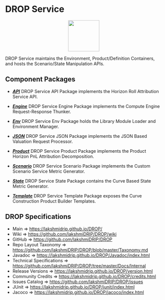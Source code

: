 # DROP Service

<p align="center"><img src="https://github.com/lakshmiDRIP/DROP/blob/master/DRIP_Logo.gif?raw=true" width="100"></p>

DROP Service maintains the Environment, Product/Definition Containers, and hosts the Scenario/State Manipulation APIs.


## Component Packages

 * [***API***](https://github.com/lakshmiDRIP/DROP/tree/master/src/main/java/org/drip/service/api)
 DROP Service API Package implements the Horizon Roll Attribution Service API.

 * [***Engine***](https://github.com/lakshmiDRIP/DROP/tree/master/src/main/java/org/drip/service/engine)
 DROP Service Engine Package implements the Compute Engine Request-Response Thunker.

 * [***Env***](https://github.com/lakshmiDRIP/DROP/tree/master/src/main/java/org/drip/service/env)
 DROP Service Env Package holds the Library Module Loader and Environment Manager.

 * [***JSON***](https://github.com/lakshmiDRIP/DROP/tree/master/src/main/java/org/drip/service/json)
 DROP Service JSON Package implements the JSON Based Valuation Request Processor.

 * [***Product***](https://github.com/lakshmiDRIP/DROP/tree/master/src/main/java/org/drip/service/product)
 DROP Service Product Package implements the Product Horizon PnL Attribution Decomposition.

 * [***Scenario***](https://github.com/lakshmiDRIP/DROP/tree/master/src/main/java/org/drip/service/scenario)
 DROP Service Scenario Package implements the Custom Scenario Service Metric Generator.

 * [***State***](https://github.com/lakshmiDRIP/DROP/tree/master/src/main/java/org/drip/service/state)
 DROP Service State Package contains the Curve Based State Metric Generator.

 * [***Template***](https://github.com/lakshmiDRIP/DROP/tree/master/src/main/java/org/drip/service/template)
 DROP Service Template Package exposes the Curve Construction Product Builder Templates.


## DROP Specifications

 * Main                     => https://lakshmidrip.github.io/DROP/
 * Wiki                     => https://github.com/lakshmiDRIP/DROP/wiki
 * GitHub                   => https://github.com/lakshmiDRIP/DROP
 * Repo Layout Taxonomy     => https://github.com/lakshmiDRIP/DROP/blob/master/Taxonomy.md
 * Javadoc                  => https://lakshmidrip.github.io/DROP/Javadoc/index.html
 * Technical Specifications => https://github.com/lakshmiDRIP/DROP/tree/master/Docs/Internal
 * Release Versions         => https://lakshmidrip.github.io/DROP/version.html
 * Community Credits        => https://lakshmidrip.github.io/DROP/credits.html
 * Issues Catalog           => https://github.com/lakshmiDRIP/DROP/issues
 * JUnit                    => https://lakshmidrip.github.io/DROP/junit/index.html
 * Jacoco                   => https://lakshmidrip.github.io/DROP/jacoco/index.html
